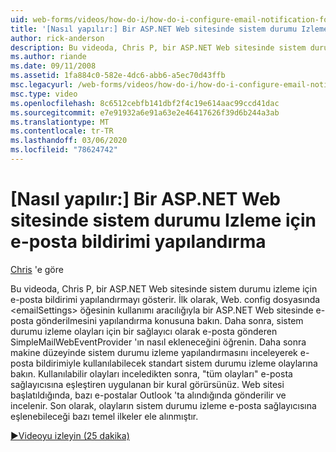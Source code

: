 ```yaml
---
uid: web-forms/videos/how-do-i/how-do-i-configure-email-notification-for-health-monitoring-on-an-aspnet-web-site
title: '[Nasıl yapılır:] Bir ASP.NET Web sitesinde sistem durumu Izleme için e-posta bildirimi yapılandırma | Microsoft Docs'
author: rick-anderson
description: Bu videoda, Chris P, bir ASP.NET Web sitesinde sistem durumu izleme için e-posta bildirimi yapılandırmayı gösterir. İlk olarak bkz. e-gönderimi yapılandırma...
ms.author: riande
ms.date: 09/11/2008
ms.assetid: 1fa884c0-582e-4dc6-abb6-a5ec70d43ffb
msc.legacyurl: /web-forms/videos/how-do-i/how-do-i-configure-email-notification-for-health-monitoring-on-an-aspnet-web-site
msc.type: video
ms.openlocfilehash: 8c6512cebfb141dbf2f4c19e614aac99ccd41dac
ms.sourcegitcommit: e7e91932a6e91a63e2e46417626f39d6b244a3ab
ms.translationtype: MT
ms.contentlocale: tr-TR
ms.lasthandoff: 03/06/2020
ms.locfileid: "78624742"
---
```

# <a name="how-do-i-configure-email-notification-for-health-monitoring-on-an-aspnet-web-site"></a>[Nasıl yapılır:] Bir ASP.NET Web sitesinde sistem durumu Izleme için e-posta bildirimi yapılandırma

[Chris](https://twitter.com/chrispels) 'e göre

Bu videoda, Chris P, bir ASP.NET Web sitesinde sistem durumu izleme için e-posta bildirimi yapılandırmayı gösterir. İlk olarak, Web. config dosyasında &lt;emailSettings&gt; öğesinin kullanımı aracılığıyla bir ASP.NET Web sitesinde e-posta gönderilmesini yapılandırma konusuna bakın. Daha sonra, sistem durumu izleme olayları için bir sağlayıcı olarak e-posta gönderen SimpleMailWebEventProvider 'ın nasıl ekleneceğini öğrenin. Daha sonra makine düzeyinde sistem durumu izleme yapılandırmasını inceleyerek e-posta bildirimiyle kullanılabilecek standart sistem durumu izleme olaylarına bakın. Kullanılabilir olayları inceledikten sonra, "tüm olayları" e-posta sağlayıcısına eşleştiren uygulanan bir kural görürsünüz. Web sitesi başlatıldığında, bazı e-postalar Outlook 'ta alındığında gönderilir ve incelenir. Son olarak, olayların sistem durumu izleme e-posta sağlayıcısına eşlenebileceği bazı temel ilkeler ele alınmıştır.

[&#9654;Videoyu izleyin (25 dakika)](https://channel9.msdn.com/Blogs/ASP-NET-Site-Videos/how-do-i-configure-email-notification-for-health-monitoring-on-an-aspnet-web-site)

